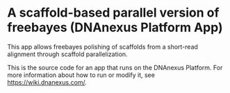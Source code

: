 <!-- dx-header -->
# A scaffold-based parallel version of freebayes (DNAnexus Platform App)

This app allows freebayes polishing of scaffolds from a short-read alignment through scaffold parallelization.

This is the source code for an app that runs on the DNAnexus Platform.
For more information about how to run or modify it, see
https://wiki.dnanexus.com/.
<!-- /dx-header -->

<!-- This app allows freebayes polishing of scaffolds from a short-read alignment through scaffold parallelization. -->
